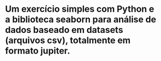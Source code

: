 # Um exercício simples com Python e a biblioteca seaborn para análise de dados baseado em datasets (arquivos csv), totalmente em formato jupiter.
